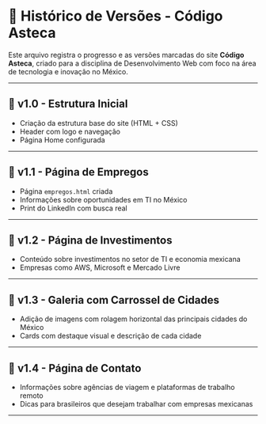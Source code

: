 # 📌 Histórico de Versões - Código Asteca

Este arquivo registra o progresso e as versões marcadas do site **Código Asteca**, criado para a disciplina de Desenvolvimento Web com foco na área de tecnologia e inovação no México.

---

## 🔖 v1.0 - Estrutura Inicial
- Criação da estrutura base do site (HTML + CSS)
- Header com logo e navegação
- Página Home configurada

---

## 🔖 v1.1 - Página de Empregos
- Página `empregos.html` criada
- Informações sobre oportunidades em TI no México
- Print do LinkedIn com busca real

---

## 🔖 v1.2 - Página de Investimentos
- Conteúdo sobre investimentos no setor de TI e economia mexicana
- Empresas como AWS, Microsoft e Mercado Livre

---

## 🔖 v1.3 - Galeria com Carrossel de Cidades
- Adição de imagens com rolagem horizontal das principais cidades do México
- Cards com destaque visual e descrição de cada cidade

---

## 🔖 v1.4 - Página de Contato
- Informações sobre agências de viagem e plataformas de trabalho remoto
- Dicas para brasileiros que desejam trabalhar com empresas mexicanas

---
